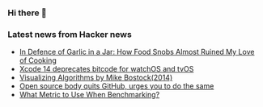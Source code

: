 ### Hi there 👋

<!--
**arashid-sh/arashid-sh** is a ✨ _special_ ✨ repository because its `README.md` (this file) appears on your GitHub profile.

Here are some ideas to get you started:

- 🔭 I’m currently working on ...
- 🌱 I’m currently learning ...
- 👯 I’m looking to collaborate on ...
- 🤔 I’m looking for help with ...
- 💬 Ask me about ...
- 📫 How to reach me: ...
- 😄 Pronouns: ...
- ⚡ Fun fact: ...
-->

### Latest news from Hacker news
<!-- BLOG-POST-LIST:START -->
- [In Defence of Garlic in a Jar: How Food Snobs Almost Ruined My Love of Cooking](https://thewalrus.ca/garlic-in-a-jar/)
- [Xcode 14 deprecates bitcode for watchOS and tvOS](https://developer.apple.com/documentation/Xcode-Release-Notes/xcode-14-release-notes)
- [Visualizing Algorithms by Mike Bostock&lpar;2014&rpar;](https://bost.ocks.org/mike/algorithms/)
- [Open source body quits GitHub, urges you to do the same](https://www.theregister.com/2022/06/30/software_freedom_conservancy_quits_github/)
- [What Metric to Use When Benchmarking?](https://tratt.net/laurie/blog/2022/what_metric_to_use_when_benchmarking.html)
<!-- BLOG-POST-LIST:END -->

